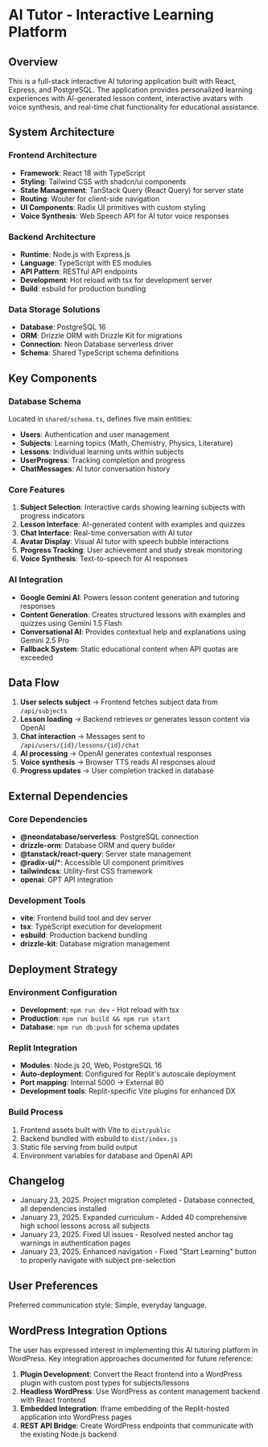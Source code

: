 # AI Tutor - Interactive Learning Platform

## Overview

This is a full-stack interactive AI tutoring application built with React, Express, and PostgreSQL. The application provides personalized learning experiences with AI-generated lesson content, interactive avatars with voice synthesis, and real-time chat functionality for educational assistance.

## System Architecture

### Frontend Architecture
- **Framework**: React 18 with TypeScript
- **Styling**: Tailwind CSS with shadcn/ui components
- **State Management**: TanStack Query (React Query) for server state
- **Routing**: Wouter for client-side navigation
- **UI Components**: Radix UI primitives with custom styling
- **Voice Synthesis**: Web Speech API for AI tutor voice responses

### Backend Architecture
- **Runtime**: Node.js with Express.js
- **Language**: TypeScript with ES modules
- **API Pattern**: RESTful API endpoints
- **Development**: Hot reload with tsx for development server
- **Build**: esbuild for production bundling

### Data Storage Solutions
- **Database**: PostgreSQL 16
- **ORM**: Drizzle ORM with Drizzle Kit for migrations
- **Connection**: Neon Database serverless driver
- **Schema**: Shared TypeScript schema definitions

## Key Components

### Database Schema
Located in `shared/schema.ts`, defines five main entities:
- **Users**: Authentication and user management
- **Subjects**: Learning topics (Math, Chemistry, Physics, Literature)
- **Lessons**: Individual learning units within subjects
- **UserProgress**: Tracking completion and progress
- **ChatMessages**: AI tutor conversation history

### Core Features
1. **Subject Selection**: Interactive cards showing learning subjects with progress indicators
2. **Lesson Interface**: AI-generated content with examples and quizzes
3. **Chat Interface**: Real-time conversation with AI tutor
4. **Avatar Display**: Visual AI tutor with speech bubble interactions
5. **Progress Tracking**: User achievement and study streak monitoring
6. **Voice Synthesis**: Text-to-speech for AI responses

### AI Integration
- **Google Gemini AI**: Powers lesson content generation and tutoring responses
- **Content Generation**: Creates structured lessons with examples and quizzes using Gemini 1.5 Flash
- **Conversational AI**: Provides contextual help and explanations using Gemini 2.5 Pro
- **Fallback System**: Static educational content when API quotas are exceeded

## Data Flow

1. **User selects subject** → Frontend fetches subject data from `/api/subjects`
2. **Lesson loading** → Backend retrieves or generates lesson content via OpenAI
3. **Chat interaction** → Messages sent to `/api/users/{id}/lessons/{id}/chat`
4. **AI processing** → OpenAI generates contextual responses
5. **Voice synthesis** → Browser TTS reads AI responses aloud
6. **Progress updates** → User completion tracked in database

## External Dependencies

### Core Dependencies
- **@neondatabase/serverless**: PostgreSQL connection
- **drizzle-orm**: Database ORM and query builder
- **@tanstack/react-query**: Server state management
- **@radix-ui/***: Accessible UI component primitives
- **tailwindcss**: Utility-first CSS framework
- **openai**: GPT API integration

### Development Tools
- **vite**: Frontend build tool and dev server
- **tsx**: TypeScript execution for development
- **esbuild**: Production backend bundling
- **drizzle-kit**: Database migration management

## Deployment Strategy

### Environment Configuration
- **Development**: `npm run dev` - Hot reload with tsx
- **Production**: `npm run build && npm run start`
- **Database**: `npm run db:push` for schema updates

### Replit Integration
- **Modules**: Node.js 20, Web, PostgreSQL 16
- **Auto-deployment**: Configured for Replit's autoscale deployment
- **Port mapping**: Internal 5000 → External 80
- **Development tools**: Replit-specific Vite plugins for enhanced DX

### Build Process
1. Frontend assets built with Vite to `dist/public`
2. Backend bundled with esbuild to `dist/index.js`
3. Static file serving from build output
4. Environment variables for database and OpenAI API

## Changelog
- January 23, 2025. Project migration completed - Database connected, all dependencies installed
- January 23, 2025. Expanded curriculum - Added 40 comprehensive high school lessons across all subjects
- January 23, 2025. Fixed UI issues - Resolved nested anchor tag warnings in authentication pages
- January 23, 2025. Enhanced navigation - Fixed "Start Learning" button to properly navigate with subject pre-selection

## User Preferences

Preferred communication style: Simple, everyday language.

## WordPress Integration Options

The user has expressed interest in implementing this AI tutoring platform in WordPress. Key integration approaches documented for future reference:

1. **Plugin Development**: Convert the React frontend into a WordPress plugin with custom post types for subjects/lessons
2. **Headless WordPress**: Use WordPress as content management backend with React frontend
3. **Embedded Integration**: Iframe embedding of the Replit-hosted application into WordPress pages
4. **REST API Bridge**: Create WordPress endpoints that communicate with the existing Node.js backend
